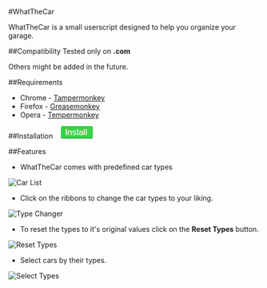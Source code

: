#WhatTheCar

WhatTheCar is a small userscript designed to help you organize your garage.

##Compatibility
Tested only on **.com**

Others might be added in the future.

##Requirements
* Chrome - [Tampermonkey](https://chrome.google.com/webstore/detail/tampermonkey/dhdgffkkebhmkfjojejmpbldmpobfkfo)
* Firefox - [Greasemonkey](https://addons.mozilla.org/en-US/firefox/addon/greasemonkey/)
* Opera - [Tempermonkey](https://addons.opera.com/en/extensions/details/tampermonkey-beta/)

##Installation
&nbsp;&nbsp;&nbsp;[![Install](https://raw.githubusercontent.com/Himish/WhatTheCar/master/images/install.png)](https://raw.githubusercontent.com/Himish/WhatTheCar/master/WhatTheCar.user.js)

##Features
* WhatTheCar comes with predefined car types

![Car List](http://i.imgur.com/2rRxabi.jpg)


* Click on the ribbons to change the car types to your liking.

![Type Changer](http://i.imgur.com/w9IM6UW.gif)


* To reset the types to it's original values click on the **Reset Types** button.

![Reset Types](http://i.imgur.com/Jz0zKIc.gif)


* Select cars by their types.

![Select Types](http://i.imgur.com/ziirz5K.gif)


